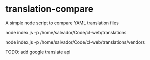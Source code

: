# translation-compare
A simple node script to compare YAML translation files

node index.js -p /home/salvador/Code/cl-web/translations

node index.js -p /home/salvador/Code/cl-web/translations/vendors


TODO: add google translate api
